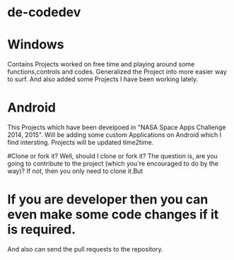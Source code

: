 # de-codedev

# Windows

Contains Projects worked on free time and playing around some functions,controls and codes.
Generalized the Project into more easier way to surf.
And also added some Projects I have been working lately.


# Android

This Projects which have been develpoed in "NASA Space Apps Challenge 2014, 2015".
Will be adding some custom Applications on Android which I find intersting.
Projects will be updated time2time.


#Clone or fork it?
Well, should I clone or fork it? The question is, are you going to contribute to the project (which you're encouraged to do by the way)? If not, then you only need to clone it.But

# If you are developer then you can even make some code changes if it is required.
And also can send the pull requests to the repository.
